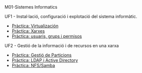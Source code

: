 M01-Sistemes Informatics

UF1 - Instal·lació, configuració i explotació del sistema informàtic.  

- [Pràctica: Virtualización](https://htmlpreview.github.io/?https://github.com/JorgeGilGuillen/Portfoli/blob/main/M%C3%B2duls/M01-Sistemes_Inform%C3%A0tics/UF1/Pr%C3%A0ctica%20Virtualitzaci%C3%B3/Pr%C3%A0cticaVirtualitzaci%C3%B3.html)
- [Pràctica: Xarxes](https://htmlpreview.github.io/?https://github.com/JorgeGilGuillen/Portfoli/blob/main/M%C3%B2duls/M01-Sistemes_Inform%C3%A0tics/UF1/Pr%C3%A0ctica%20Xarxes/Pr%C3%A0cticaxarxes.html)
- [Pràctica: usuaris, grups i permisos](https://htmlpreview.github.io/?https://github.com/JorgeGilGuillen/Portfoli/blob/main/M%C3%B2duls/M01-Sistemes_Inform%C3%A0tics/UF1/Pr%C3%A0ctica%20Usuaris%20grups%20i%20permisos/Pr%C3%A0cticausuarisgrupsipermisos..html)

UF2 - Gestió de la informació i de recursos en una xarxa

- [Pràctica: Gestió de Particions](https://htmlpreview.github.io/?https://github.com/JorgeGilGuillen/Portfoli/blob/main/M%C3%B2duls/M01-Sistemes_Inform%C3%A0tics/UF2/Pr%C3%A0ctica%20de%20gesti%C3%B3%20de%20particions/Pr%C3%A0ctica_de_gesti%C3%B3_de_particions.html)
- [Pràctica: LDAP i Active Directory](https://htmlpreview.github.io/?https://github.com/JorgeGilGuillen/Portfoli/blob/main/M%C3%B2duls/M01-Sistemes_Inform%C3%A0tics/UF2/Pr%C3%A0ctica%20LDAP%20i%20Active%20Directory/Pr%C3%A0ctica_LDAP_i_Active_Directory.html)
- [Pràctica: NFS/Samba](https://htmlpreview.github.io/?https://htmlpreview.github.io/?https://github.com/JorgeGilGuillen/Portfoli/blob/main/Moduls/M01-SistemesInformatics/UF1/Pr%C3%A0ctica_usuaris_grups_i_permisos/Pr%C3%A0cticausuarisgrupsipermisos..html)



